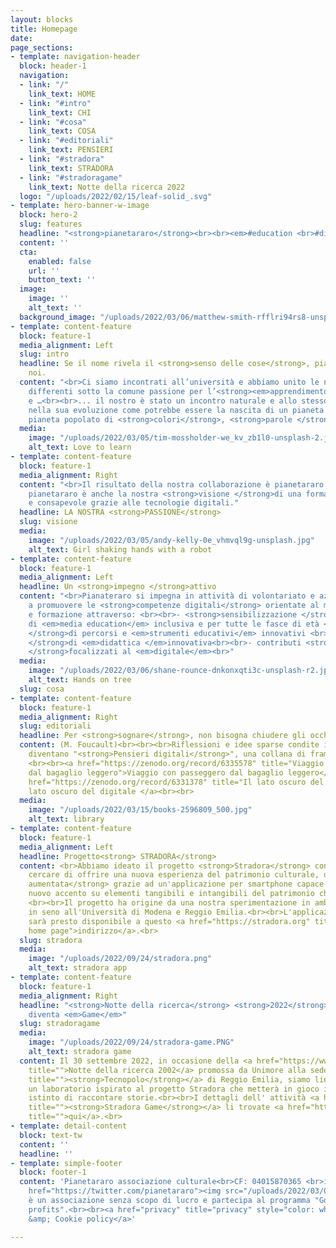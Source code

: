 ```yaml
---
layout: blocks
title: Homepage
date: 
page_sections:
- template: navigation-header
  block: header-1
  navigation:
  - link: "/"
    link_text: HOME
  - link: "#intro"
    link_text: CHI
  - link: "#cosa"
    link_text: COSA
  - link: "#editoriali"
    link_text: PENSIERI
  - link: "#stradora"
    link_text: STRADORA
  - link: "#stradoragame"
    link_text: Notte della ricerca 2022
  logo: "/uploads/2022/02/15/leaf-solid_.svg"
- template: hero-banner-w-image
  block: hero-2
  slug: features
  headline: "<strong>pianetararo</strong><br><br><em>#education <br>#digital #lab</em>"
  content: ''
  cta:
    enabled: false
    url: ''
    button_text: ''
  image:
    image: ''
    alt_text: ''
  background_image: "/uploads/2022/03/06/matthew-smith-rfflri94rs8-unsplash-640.jpg"
- template: content-feature
  block: feature-1
  media_alignment: Left
  slug: intro
  headline: Se il nome rivela il <strong>senso delle cose</strong>, pianetararo siamo
    noi.
  content: "<br>Ci siamo incontrati all’università e abbiamo unito le nostre storie
    differenti sotto la comune passione per l’<strong><em>apprendimento innovativo</em></strong>
    e …<br><br>... il nostro è stato un incontro naturale e allo stesso tempo esplosivo
    nella sua evoluzione come potrebbe essere la nascita di un pianeta. <br><br>Un
    pianeta popolato di <strong>colori</strong>, <strong>parole </strong>e <strong>connessioni</strong>.<br>"
  media:
    image: "/uploads/2022/03/05/tim-mossholder-we_kv_zb1l0-unsplash-2.jpg"
    alt_text: Love to learn
- template: content-feature
  block: feature-1
  media_alignment: Right
  content: "<br>Il risultato della nostra collaborazione è pianetararo.<br><br>Ma
    pianetararo è anche la nostra <strong>visione </strong>di una formazione efficace
    e consapevole grazie alle tecnologie digitali."
  headline: LA NOSTRA <strong>PASSIONE</strong>
  slug: visione
  media:
    image: "/uploads/2022/03/05/andy-kelly-0e_vhmvql9g-unsplash.jpg"
    alt_text: Girl shaking hands with a robot
- template: content-feature
  block: feature-1
  media_alignment: Left
  headline: Un <strong>impegno </strong>attivo
  content: "<br>Pianateraro si impegna in attività di volontariato e azioni volte
    a promuovere le <strong>competenze digitali</strong> orientate al mondo dell'educazione
    e formazione attraverso: <br><br>- <strong>sensibilizzazione </strong>su tematiche
    di <em>media education</em> inclusiva e per tutte le fasce di età <br><br>- <strong>progettazione
    </strong>di percorsi e <em>strumenti educativi</em> innovativi <br><br>- <strong>laboratori
    </strong>di <em>didattica </em>innovativa<br><br>- contributi <strong>editoriali
    </strong>focalizzati al <em>digitale</em><br>"
  media:
    image: "/uploads/2022/03/06/shane-rounce-dnkonxqti3c-unsplash-r2.jpg"
    alt_text: Hands on tree
  slug: cosa
- template: content-feature
  block: feature-1
  media_alignment: Right
  slug: editoriali
  headline: Per <strong>sognare</strong>, non bisogna chiudere gli occhi, basta <strong>leggere</strong>
  content: (M. Foucault)<br><br><br>Riflessioni e idee sparse condite in salsa digitale
    diventano "<strong>Pensieri digitali</strong>", una collana di frammenti da <em>leggere</em>.
    <br><br><a href="https://zenodo.org/record/6335578" title="Viaggio con passeggero
    dal bagaglio leggero">Viaggio con passeggero dal bagaglio leggero</a><br><br><a
    href="https://zenodo.org/record/6331378" title="Il lato oscuro del digitale">Il
    lato oscuro del digitale </a><br><br>
  media:
    image: "/uploads/2022/03/15/books-2596809_500.jpg"
    alt_text: library
- template: content-feature
  block: feature-1
  media_alignment: Left
  headline: Progetto<strong> STRADORA</strong>
  content: <br>Abbiamo ideato il progetto <strong>Stradora</strong> con lo scopo di
    cercare di offrire una nuova esperienza del patrimonio culturale, un <strong>esperienza
    aumentata</strong> grazie ad un'applicazione per smartphone capace di porre un
    nuovo accento su elementi tangibili e intangibili del patrimonio che ci circonda.
    <br><br>Il progetto ha origine da una nostra sperimentazione in ambito accademico
    in seno all'Università di Modena e Reggio Emilia.<br><br>L'applicazione Stradora
    sarà presto disponibile a questo <a href="https://stradora.org" title="Stradora
    home page">indirizzo</a>.<br>
  slug: stradora
  media:
    image: "/uploads/2022/09/24/stradora.png"
    alt_text: stradora app
- template: content-feature
  block: feature-1
  media_alignment: Right
  headline: "<strong>Notte della ricerca</strong> <strong>2022</strong> - Stradora
    diventa <em>Game</em>"
  slug: stradoragame
  media:
    image: "/uploads/2022/09/24/stradora-game.PNG"
    alt_text: stradora game
  content: Il 30 settembre 2022, in occasione della <a href="https://www.focus.unimore.it/la-notte-europea-della-ricerca-laboratori-esperimenti-visite-guidate/"
    title="">Notte della ricerca 2002</a> promossa da Unimore alla sede <a href="https://www.unimore.it/nottericerca2022/re01.html"
    title=""><strong>Tecnopolo</strong></a> di Reggio Emilia, siamo lieti di presentare
    un laboratorio ispirato al progetto Stradora che metterà in gioco il nostro naturale
    istinto di raccontare storie.<br><br>I dettagli dell' attività <a href="https://www.unimore.it/nottericerca2022/evento.html?e=74"
    title=""><strong>Stradora Game</strong></a> li trovate <a href="https://www.unimore.it/nottericerca2022/evento.html?e=74"
    title="">qui</a>.<br>
- template: detail-content
  block: text-tw
  content: ''
  headline: ''
- template: simple-footer
  block: footer-1
  content: 'Pianetararo associazione culturale<br>CF: 04015870365 <br>info@pianetararo.org<br><a
    href="https://twitter.com/pianetararo"><img src="/uploads/2022/03/06/twitter-24.png"></a><br>Pianetararo
    è un associazione senza scopo di lucro e partecipa al programma "Google for Non
    profits".<br><br><a href="privacy" title="privacy" style="color: white">Privacy
    &amp; Cookie policy</a>'

---
```

